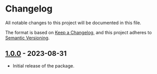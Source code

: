 # Changelog

All notable changes to this project will be documented in this file.

The format is based on [Keep a Changelog](https://keepachangelog.com/en/1.0.0/),
and this project adheres to [Semantic Versioning](https://semver.org/spec/v2.0.0.html).

## [1.0.0] - 2023-08-31

- Initial release of the package.

[Unreleased]: https://github.com/Eljousour/flutter_arabic_time_ago/compare/v1.0.0...HEAD
[1.0.0]: https://github.com/Eljousour/flutter_arabic_time_ago/releases/tag/v1.0.0
